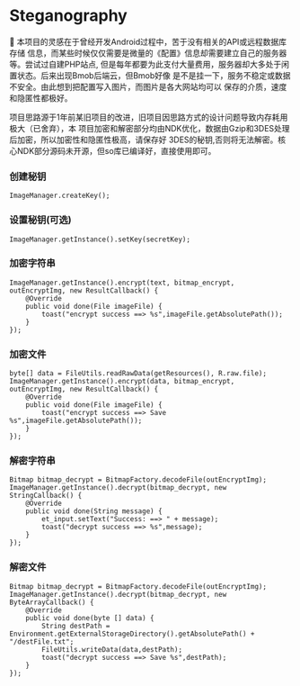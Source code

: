 # Steganography
:star2:
本项目的灵感在于曾经开发Android过程中，苦于没有相关的API或远程数据库存储
信息，而某些时候仅仅需要是微量的《配置》信息却需要建立自己的服务器等。尝试过自建PHP站点,
但是每年都要为此支付大量费用，服务器却大多处于闲置状态。后来出现Bmob后端云，但Bmob好像
是不是挂一下，服务不稳定或数据不安全。由此想到把配置写入图片，而图片是各大网站均可以
保存的介质，速度和隐匿性都极好。

项目思路源于1年前某旧项目的改进，旧项目因思路方式的设计问题导致内存耗用极大（已舍弃），本
项目加密和解密部分均由NDK优化，数据由Gzip和3DES处理后加密，所以加密性和隐匿性极高，请保存好
3DES的秘钥,否则将无法解密。核心NDK部分源码未开源，但so库已编译好，直接使用即可。

### 创建秘钥
```
ImageManager.createKey();
```
### 设置秘钥(可选)
```
ImageManager.getInstance().setKey(secretKey);
```

### 加密字符串
```
ImageManager.getInstance().encrypt(text, bitmap_encrypt, outEncryptImg, new ResultCallback() {
    @Override
    public void done(File imageFile) {
        toast("encrypt success ==> %s",imageFile.getAbsolutePath());
    }
});
```
### 加密文件
```
byte[] data = FileUtils.readRawData(getResources(), R.raw.file);
ImageManager.getInstance().encrypt(data, bitmap_encrypt, outEncryptImg, new ResultCallback() {
    @Override
    public void done(File imageFile) {
        toast("encrypt success ==> Save %s",imageFile.getAbsolutePath());
    }
});
```
### 解密字符串
```
Bitmap bitmap_decrypt = BitmapFactory.decodeFile(outEncryptImg);
ImageManager.getInstance().decrypt(bitmap_decrypt, new StringCallback() {
    @Override
    public void done(String message) {
        et_input.setText("Success: ==> " + message);
        toast("decrypt success ==> %s",message);
    }
});

```

### 解密文件
```
Bitmap bitmap_decrypt = BitmapFactory.decodeFile(outEncryptImg);
ImageManager.getInstance().decrypt(bitmap_decrypt, new ByteArrayCallback() {
    @Override
    public void done(byte [] data) {
        String destPath = Environment.getExternalStorageDirectory().getAbsolutePath() + "/destFile.txt";
        FileUtils.writeData(data,destPath);
        toast("decrypt success ==> Save %s",destPath);
    }
});
```

